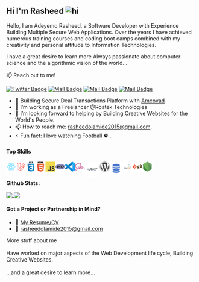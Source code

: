 

## Hi I'm Rasheed <img src="https://user-images.githubusercontent.com/1303154/88677602-1635ba80-d120-11ea-84d8-d263ba5fc3c0.gif" width="28px"  height="28px" alt="hi">


Hello, I am Adeyemo Rasheed, a Software Developer with Experience Building Multiple Secure Web Applications. Over the years I have achieved numerous training courses and coding boot camps combined with my creativity and personal attitude to Information Technologies.

I have a great desire to learn more Always passionate about computer science and the algorithmic vision of the world.
.

:mailbox: Reach out to me!

[![Twitter Badge](https://img.shields.io/badge/Twitter-9cf)](https://twitter.com/adeyemorasheed_)
[![Mail Badge](https://img.shields.io/badge/LinkIn-blue)](https://www.linkedin.com/in/adeyemorasheed/)
[![Mail Badge](https://img.shields.io/badge/Instagram-important)](https://bit.ly/3nN5Zdu)
[![Mail Badge](https://img.shields.io/badge/Email-red)](mailto:rasheedolamide2015@gmail.com)

<!-- TODO: Add last video link -->
- 🔐 Building Secure Deal Transactions Platform with [Amcovad](https://github.com/Amcovad)
- 🔭 I’m working as a Freelancer @Roatek Technologies
- 🤔 I’m looking forward to helping by Building Creative Websites for the World's People.
- 📫 How to reach me: rasheedolamide2015@gmail.com.
- ⚡ Fun fact: I love watching Football ⚽  .
    
                

#### Top Skills

<img align="left" alt="React" width="26px" src="https://raw.githubusercontent.com/github/explore/80688e429a7d4ef2fca1e82350fe8e3517d3494d/topics/react/react.png" />

<img align="left" alt="laravel" width="26px" src="https://raw.githubusercontent.com/github/explore/80688e429a7d4ef2fca1e82350fe8e3517d3494d/topics/laravel/laravel.png" />
<img align="left" alt="css" width="26px" src="https://raw.githubusercontent.com/github/explore/80688e429a7d4ef2fca1e82350fe8e3517d3494d/topics/css/css.png" />

<img align="left" alt="HTML5" width="26px" src="https://raw.githubusercontent.com/github/explore/80688e429a7d4ef2fca1e82350fe8e3517d3494d/topics/html/html.png" />

<img align="left" alt="JavaScript" width="26px" src="https://raw.githubusercontent.com/github/explore/80688e429a7d4ef2fca1e82350fe8e3517d3494d/topics/javascript/javascript.png" />
<img align="left" alt="php" width="26px" src="https://raw.githubusercontent.com/github/explore/80688e429a7d4ef2fca1e82350fe8e3517d3494d/topics/php/php.png" />

<img align="left" alt="Visual Studio Code" width="26px" src="https://raw.githubusercontent.com/github/explore/80688e429a7d4ef2fca1e82350fe8e3517d3494d/topics/visual-studio-code/visual-studio-code.png" />

<img align="left" alt="Sass" width="26px" src="https://raw.githubusercontent.com/github/explore/80688e429a7d4ef2fca1e82350fe8e3517d3494d/topics/sass/sass.png" />

<img align="left" alt="MongoDB" width="40px" src="https://raw.githubusercontent.com/github/explore/80688e429a7d4ef2fca1e82350fe8e3517d3494d/topics/jquery/jquery.png" />

<img align="left" alt="wordpress" width="26px" src="https://raw.githubusercontent.com/github/explore/80688e429a7d4ef2fca1e82350fe8e3517d3494d/topics/wordpress/wordpress.png" />

<img align="left" alt="SQL" width="35px" src="https://raw.githubusercontent.com/github/explore/80688e429a7d4ef2fca1e82350fe8e3517d3494d/topics/sql/sql.png" />

<img align="left" alt="MySQL" width="26px" src="https://raw.githubusercontent.com/github/explore/80688e429a7d4ef2fca1e82350fe8e3517d3494d/topics/mysql/mysql.png" />

<img align="left" alt="Git" width="26px" src="https://raw.githubusercontent.com/github/explore/80688e429a7d4ef2fca1e82350fe8e3517d3494d/topics/git/git.png" />

<img align="left" alt="Node.js" width="26px" src="https://raw.githubusercontent.com/github/explore/80688e429a7d4ef2fca1e82350fe8e3517d3494d/topics/nodejs/nodejs.png" />

<!-- <img align="right" height="100px" weight="200px" src="https://i.ibb.co/xgRKxxF/bluefox.gif" /> -->
<br/>
<br/>

**Github Stats:**
             
<a href="https://github.com/RACHID-WEBDEV/github-readme-stats">
  <img height=200 align="center" src="https://github-readme-stats.vercel.app/api?username=RACHID-WEBDEV&show_icons=true" />
</a>
<a href="https://github.com/RACHID-WEBDEV/convoychat">
  <img height=200 align="center" src="https://github-readme-stats.vercel.app/api/top-langs?username=RACHID-WEBDEV&layout=compact&langs_count=10&card_width=320" />
</a>
<br/>

#### Got a Project or Partnership in Mind?

 - :paperclip: [My Resume/CV](https://drive.google.com/file/d/1S7Wx_2oGiY7otrM_l8u4WjrL5TMdINXj/view?usp=share_link)
- :email: rasheedolamide2015@gmail.com

<summary>
  More stuff about me
</summary>

<br/>
Have worked on major aspects of the Web Development life cycle, Building Creative Websites.  
<br/>
<br/>
...and a great desire to learn more...





